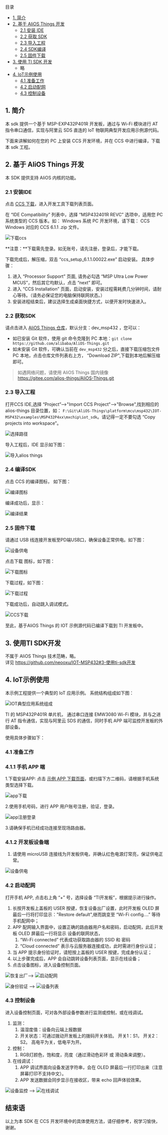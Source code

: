 目录

* [1. 简介](#1-简介)
* [2. 基于 AliOS Things 开发](#2-使用alios-things-sdk开发)
   * [2.1 安装 IDE](#21-安装ide)
   * [2.2 获取 SDK](#22-获取sdk) 
   * [2.3 导入工程](#23-导入工程)
   * [2.4 SDK编译](#24-sdk编译)
   * [2.5 固件下载](#25-固件下载) 
* [3. 使用 TI SDK 开发](#3-使用ti-sdk开发)
   * 略
* [4. IoT示例使用](#4-iot示例使用)
     * [4.1 准备工作](#41-准备工作)
     * [4.2 启动配网](#42-启动配网)
     * [4.3 控制设备](#43-控制设备)


## 1. 简介
本 sdk 提供一个基于 MSP-EXP432P401R 开发板，通过与 Wi-Fi 模块进行 AT 指令串口通信，实现与阿里云 SDS 直连的 IoT 物联网典型开发应用示例源代码。

下面来讲解如何在您的 PC 上安装 CCS 开发环境，并在 CCS 中进行编译，下载本 sdk 工程。 



## 2. 基于 AliOS Things 开发

本 SDK 提供支持 AliOS 内核的功能。

### 2.1 安装IDE
点击 [CCS 下载](http://processors.wiki.ti.com/index.php/XMS432_Support#Software_Compatibility)，进入开发工具下载列表页面。

在 “IDE Compatibility” 列表中，选择 “MSP432401R REVC” 选项中，适用您 PC 系统类型的 CCS 版本。如： Windows 系统 PC 开发环境，请下载： CCS Windows 对应的 CCS 6.1.1 .zip 文件。


![下载ccs](https://github.com/neooxu/IOT-MSP432/blob/master/image/download_ccs.png)


**注意：**下载需先登录。如无账号，请先注册，登录后，才能下载。

下载完成后，解压缩，双击 “ccs_setup_6.1.1.00022.exe” 启动安装。 具体步骤：

1. 进入 “Processor Support” 页面, 请务必勾选 “MSP Ultra Low Power MCUS”，然后其它均默认，点击 “next” 即可。
2. 进入 “CCS Installation” 页面，启动安装，安装过程需耗费几分钟时间，请耐心等待。（请务必保证您的电脑保持联网状态。） 
3. 安装进程结束后，建议选择生成桌面快捷方式，以便开发时快速进入。



### 2.2 获取SDK
请点击进入 [AliOS Things 仓库](https://github.com/alibaba/AliOS-Things/tree/dev_msp432)，默认分支：dev_msp432 ，您可以：

* 如已安装 Git 软件，使用 git 命令克隆到 PC 本地：`git clone https://github.com/alibaba/AliOS-Things.git`
* 如未安装 Git 软件，可确认当前在 `dev_msp432` 分之后，直接下载压缩包文件 PC 本地，点击仓库文件列表右上方， “Download ZIP",下载到本地后解压缩即可。

> 如遇网络问题，请使用 AliOS Things 国内镜像  
> https://gitee.com/alios-things/AliOS-Things.git



### 2.3 导入工程

打开CCS IDE,选择 “Project”-->"Import CCS Project"-->"Browse",找到相应的alios-things 目录位置，如： `F:\Git\AliOS-Things\platform\mcu\msp432\IOT-MSP432\examples\MSP432P4xx\mxchip\iot_sdk`。请记得一定不要勾选 “Copy projects into workspace”。

![选择路径](https://github.com/neooxu/IOT-MSP432/blob/master/image/choose_project.png)

导入工程后，IDE 显示如下图：

![导入alios things](https://github.com/neooxu/IOT-MSP432/blob/master/image/import_alios.png)


### 2.4 编译SDK
点击 CCS 的编译图标， 如下图：

![编译图标](https://github.com/neooxu/IOT-MSP432/blob/master/image/compiler.png)


编译成功后，显示：

![编译结果](https://github.com/neooxu/IOT-MSP432/blob/master/image/alios_compile.png) 


### 2.5 固件下载

请通过 USB 线连接开发板至PD端USB口，确保设备正常供电。如下图：

![设备供电](https://github.com/neooxu/IOT-MSP432/blob/master/image/device_power_on.png) 

点击下载 图标，如下图：

![下载图标](https://github.com/neooxu/IOT-MSP432/blob/master/image/download.png)


下载过程，如下图：

![下载过程](https://github.com/neooxu/IOT-MSP432/blob/master/image/alios_download.png)


下载成功后，自动跳入调试模式。

![CCS下载](https://github.com/neooxu/IOT-MSP432/blob/master/image/alios_debug.png) 

至此，基于AliOS Things 的 IOT 示例源代码已编译下载到 TI 开发板中。



## 3. 使用TI SDK开发

不属于 AliOS Things 技术范畴，略。  
详见 https://github.com/neooxu/IOT-MSP432#3-使用ti-sdk开发

## 4. IoT示例使用

本示例工程提供一个典型的 IoT 应用示例。 系统结构组成如下图：

![IOT典型应用系统组成](https://github.com/neooxu/IOT-MSP432/blob/master/image/demo_frame.png)

TI 的 MSP432P401R 单片机， 通过串口连接 EMW3080 Wi-Fi 模块，并与之进行 AT 指令通信，实现与阿里云 SDS 的通信，同时手机 APP 端可监控开发板的外部设备。

使用具体步骤如下：


### 4.1 准备工作

### 4.1.1 手机 APP 端

1.下载安装APP: 点击 [示例 APP 下载页面](https://www.pgyer.com/TIAnd)，或扫描下方二维码，请根据手机系统类型选择下载。

![app下载](https://github.com/neooxu/IOT-MSP432/blob/master/image/app_address.png)  

2.使用手机号码，进行 APP 用户账号注册，验证，登录。

![app注册登录](https://github.com/neooxu/IOT-MSP432/blob/master/image/app_userid.png)

3.请确保手机已经成功连接至现场路由器。




### 4.1.2 开发板设备端

1. 请使用 microUSB 连接线为开发板供电，并确认红色电源灯常亮，保证供电正常。

![设备供电](https://github.com/neooxu/IOT-MSP432/blob/master/image/device_power_on.png) 


### 4.2 启动配网
打开手机 APP, 点击右上角 “+” 号，选择设备 “TI开发板”，根据提示进行操作。

1. 长按开发板上盖板的 USER 按键，恢复设备出厂设置，此时开发板 OLED 屏最后一行将打印显示："Restore default",继而跳变至 “Wi-Fi config....” 等待手机配网中；
2. APP 配网输入界面中，设置正确的路由器用户名和密码，启动配网，此后开发板 OLED 屏最后一行将显示 设备的联网状态，
    1.  “Wi-Fi connected” 代表成功获取路由器的 SSID 和 密码
    2.  “Cloud connected” 表示与云服务器连接成功，此时需进行身份认证；
3. 当 APP 提示身份验证时，请短按上盖板的 USER 按键，完成身份认证；
4. 以上步骤完成后，APP 会自动跳转设备列表页面，显示在线设备；
5. 点击设备图标，进入设备控制页面。

![恢复出厂](https://github.com/neooxu/IOT-MSP432/blob/master/image/reset_device.png)——> ![启动配网](https://github.com/neooxu/IOT-MSP432/blob/master/image/net_config.png)

![身份验证](https://github.com/neooxu/IOT-MSP432/blob/master/image/id_ensure.png)  ——> ![设备列表](https://github.com/neooxu/IOT-MSP432/blob/master/image/device_list.png)



### 4.3 控制设备
进入设备控制页面，可对各外部设备参数进行监测或控制，或在线调试。

1. 监测：
   1. 温湿度值：设备向云端上报数据
   2. 开关状态：可通过拨动开发板上的拨码开关体验。 开关1：S1， 开关2： S2。 高电平为关，低电平为开。
2. 控制：
   1. RGB灯颜色，饱和度，亮度（通过滑动色彩环 或 滑动条来调整）。
3. 在线调试：
   1. APP 调试界面向设备发送字符串，会在 OLED 屏最后一行打印出来（注意屏幕打印不支持中文）。
   2. APP 发送数据会同步显示在接收区，带来 echo 回声体验效果。


![设备监控](https://github.com/neooxu/IOT-MSP432/blob/master/image/device_control.png) ——>  ![在线调试](https://github.com/neooxu/IOT-MSP432/blob/master/image/app_debug.png)


## 结束语

以上为本 SDK 在 CCS 开发环境中的具体使用方法，请仔细参考，祝学习愉快，谢谢。
  





